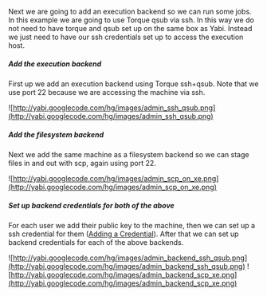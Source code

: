 Next we are going to add an execution backend so we can run some jobs. In this example we are going to use Torque qsub via ssh. In this way we do not need to have torque and qsub set up on the same box as Yabi. Instead we just need to have our ssh credentials set up to access the execution host.

##### Add the execution backend #####

First up we add an execution backend using Torque ssh+qsub. Note that we use port 22 because we are accessing the machine via ssh.

![http://yabi.googlecode.com/hg/images/admin_ssh_qsub.png](http://yabi.googlecode.com/hg/images/admin_ssh_qsub.png)

##### Add the filesystem backend #####

Next we add the same machine as a filesystem backend so we can stage files in and out with scp, again using port 22.

![http://yabi.googlecode.com/hg/images/admin_scp_on_xe.png](http://yabi.googlecode.com/hg/images/admin_scp_on_xe.png)

##### Set up backend credentials for both of the above #####
For each user we add their public key to the machine, then we can set up a ssh credential for them ([Adding a Credential](AddCredential.md)). After that we can set up backend credentials for each of the above backends.

![http://yabi.googlecode.com/hg/images/admin_backend_ssh_qsub.png](http://yabi.googlecode.com/hg/images/admin_backend_ssh_qsub.png)
![http://yabi.googlecode.com/hg/images/admin_backend_scp_xe.png](http://yabi.googlecode.com/hg/images/admin_backend_scp_xe.png)